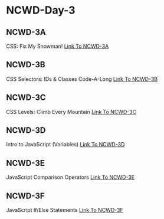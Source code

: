 # NCWD-Day-3

## NCWD-3A
CSS: Fix My Snowman!
[Link To NCWD-3A](https://github.com/codebug-nc/NCWD-3A)


## NCWD-3B
CSS Selectors: IDs & Classes Code-A-Long
[Link To NCWD-3B](https://github.com/codebug-nc/NCWD-3B)


## NCWD-3C
CSS Levels: Climb Every Mountain
[Link To NCWD-3C](https://github.com/codebug-nc/NCWD-3C)


## NCWD-3D
Intro to JavaScript (Variables)
[Link To NCWD-3D](https://github.com/codebug-nc/NCWD-3D)


## NCWD-3E
JavaScript Comparison Operators
[Link To NCWD-3E](https://github.com/codebug-nc/NCWD-3E)


## NCWD-3F
JavaScript If/Else Statements
[Link To NCWD-3F](https://github.com/codebug-nc/NCWD-3F)

